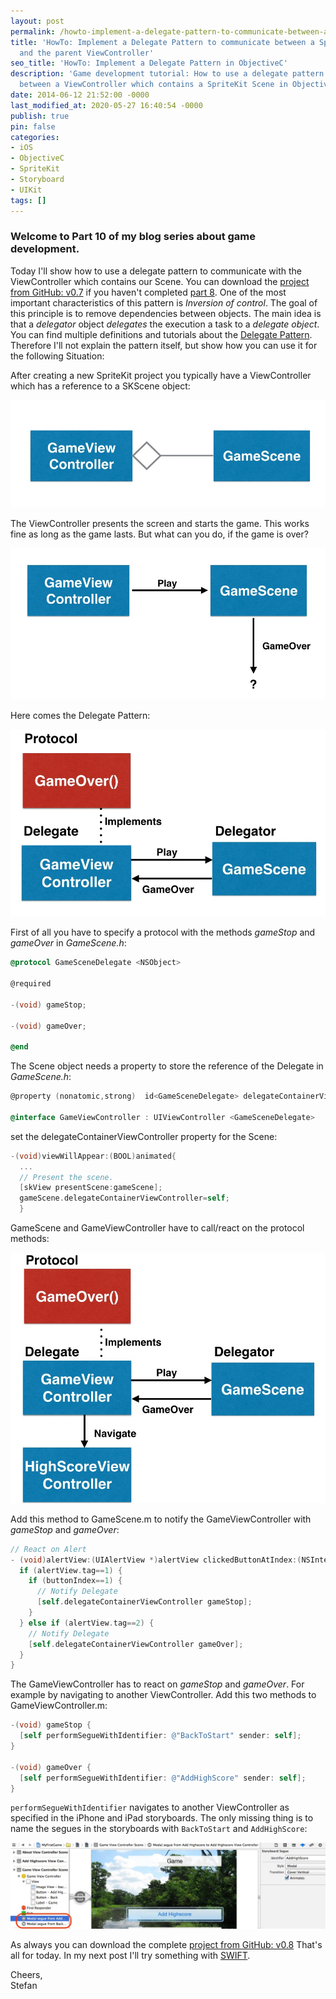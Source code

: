 ```yaml
---
layout: post
permalink: /howto-implement-a-delegate-pattern-to-communicate-between-a-spritekit-scene-and-the-parent-viewcontroller/
title: 'HowTo: Implement a Delegate Pattern to communicate between a SpriteKit Scene
  and the parent ViewController'
seo_title: 'HowTo: Implement a Delegate Pattern in ObjectiveC'
description: 'Game development tutorial: How to use a delegate pattern to communicate
  between a ViewController which contains a SpriteKit Scene in ObjectiveC'
date: 2014-06-12 21:52:00 -0000
last_modified_at: 2020-05-27 16:40:54 -0000
publish: true
pin: false
categories:
- iOS
- ObjectiveC
- SpriteKit
- Storyboard
- UIKit
tags: []
---
```

### Welcome to Part 10 of my blog series about game development.

Today I'll show how to use a delegate pattern to communicate with the ViewController which contains our Scene. You can download the [project from GitHub: v0.7](https://github.com/stfnjstn/MyFirstGame/releases/tag/v0.7) if you haven't completed [part 8](/howto-implement-a-hud-in-spritekit). One of the most important characteristics of this pattern is _Inversion of control_. The goal of this principle is to remove dependencies between objects. The main idea is that a _delegator_ object _delegates_ the execution a task to a _delegate object_. You can find multiple definitions and tutorials about the [Delegate Pattern](http://en.wikipedia.org/wiki/Delegation_pattern). Therefore I'll not explain the pattern itself, but show how you can use it for the following Situation:


After creating a new SpriteKit project you typically have a ViewController which has a reference to a SKScene object:

[![](/assets/wp-content/uploads/2014/06/Bildschirmfoto-2014-06-10-um-23.10.57-1.jpg)](/assets/wp-content/uploads/2014/06/Bildschirmfoto-2014-06-10-um-23.10.57-1.jpg)

The ViewController presents the screen and starts the game. This works fine as long as the game lasts. But what can you do, if the game is over?

[![](/assets/wp-content/uploads/2014/06/Bildschirmfoto-2014-06-10-um-23.11.09-1.jpg)](/assets/wp-content/uploads/2014/06/Bildschirmfoto-2014-06-10-um-23.11.09-1.jpg)

Here comes the Delegate Pattern:

[![](/assets/wp-content/uploads/2014/06/Bildschirmfoto-2014-06-10-um-23.11.19-1.jpg)](/assets/wp-content/uploads/2014/06/Bildschirmfoto-2014-06-10-um-23.11.19-1.jpg)

First of all you have to specify a protocol with the methods _gameStop_ and _gameOver_ in _GameScene.h_:
```objectivec
@protocol GameSceneDelegate <NSObject>

@required

-(void) gameStop;

-(void) gameOver;

@end
```
The Scene object needs a property to store the reference of the Delegate in _GameScene.h_:
```objectivec
@property (nonatomic,strong)  id<GameSceneDelegate> delegateContainerViewController; The ViewController which will act as Delegate has to implement the protocol:

@interface GameViewController : UIViewController <GameSceneDelegate>
```

set the delegateContainerViewController property for the Scene:
```objectivec
-(void)viewWillAppear:(BOOL)animated{
  ...
  // Present the scene.
  [skView presentScene:gameScene];
  gameScene.delegateContainerViewController=self;
  }
```

GameScene and GameViewController have to call/react on the protocol methods:

[![](/assets/wp-content/uploads/2014/06/Bildschirmfoto-2014-06-10-um-23.11.27-1.jpg)](/assets/wp-content/uploads/2014/06/Bildschirmfoto-2014-06-10-um-23.11.27-1.jpg)

Add this method to GameScene.m to notify the GameViewController with _gameStop_ and _gameOver_:

```objectivec
// React on Alert
- (void)alertView:(UIAlertView *)alertView clickedButtonAtIndex:(NSInteger)buttonIndex {
  if (alertView.tag==1) {
    if (buttonIndex==1) {
      // Notify Delegate
      [self.delegateContainerViewController gameStop];
    }
  } else if (alertView.tag==2) {
    // Notify Delegate
    [self.delegateContainerViewController gameOver];
  }
}
```

The GameViewController has to react on _gameStop_ and _gameOver_. For example by navigating to another ViewController. Add this two methods to GameViewController.m:
```objectivec
-(void) gameStop {
  [self performSegueWithIdentifier: @"BackToStart" sender: self];
}

-(void) gameOver {
  [self performSegueWithIdentifier: @"AddHighScore" sender: self];
}
```

``performSegueWithIdentifier`` navigates to another ViewController as specified in the iPhone and iPad storyboards. The only missing thing is to name the segues in the storyboards with ``BackToStart`` and ``AddHighScore``:

[![](/assets/wp-content/uploads/2014/06/Bildschirmfoto-2014-06-12-um-23.38.33-1.jpg)](/assets/wp-content/uploads/2014/06/Bildschirmfoto-2014-06-12-um-23.38.33-1.jpg)

As always you can download the complete [project from GitHub: v0.8](https://github.com/stfnjstn/MyFirstGame/releases/tag/v0.8) That's all for today. In my next post I'll try something with [SWIFT](https://itunes.apple.com/us/book/swift-programming-language/id881256329?mt=11).

Cheers,  
Stefan
